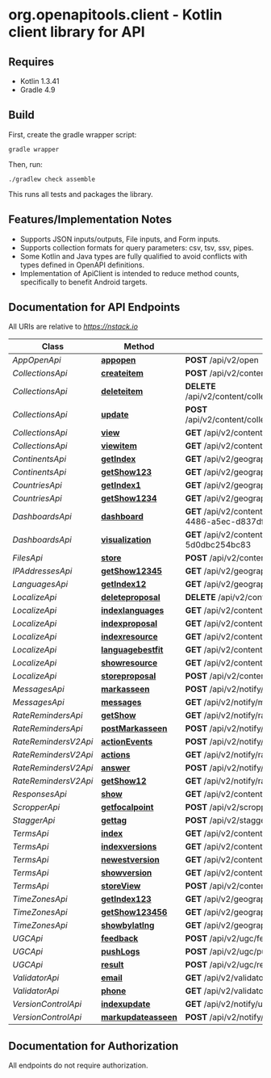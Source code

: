 # org.openapitools.client - Kotlin client library for API

## Requires

* Kotlin 1.3.41
* Gradle 4.9

## Build

First, create the gradle wrapper script:

```
gradle wrapper
```

Then, run:

```
./gradlew check assemble
```

This runs all tests and packages the library.

## Features/Implementation Notes

* Supports JSON inputs/outputs, File inputs, and Form inputs.
* Supports collection formats for query parameters: csv, tsv, ssv, pipes.
* Some Kotlin and Java types are fully qualified to avoid conflicts with types defined in OpenAPI definitions.
* Implementation of ApiClient is intended to reduce method counts, specifically to benefit Android targets.

<a name="documentation-for-api-endpoints"></a>
## Documentation for API Endpoints

All URIs are relative to *https://nstack.io*

Class | Method | HTTP request | Description
------------ | ------------- | ------------- | -------------
*AppOpenApi* | [**appopen**](docs/AppOpenApi.md#appopen) | **POST** /api/v2/open | Appopen
*CollectionsApi* | [**createitem**](docs/CollectionsApi.md#createitem) | **POST** /api/v2/content/collections/{collectionId}/items | Createitem
*CollectionsApi* | [**deleteitem**](docs/CollectionsApi.md#deleteitem) | **DELETE** /api/v2/content/collections/{collectionId/items/{itemId} | Deleteitem
*CollectionsApi* | [**update**](docs/CollectionsApi.md#update) | **POST** /api/v2/content/collections/{collectionId}/items/{itemId}/update | Update
*CollectionsApi* | [**view**](docs/CollectionsApi.md#view) | **GET** /api/v2/content/collections/{collectionId} | View
*CollectionsApi* | [**viewitem**](docs/CollectionsApi.md#viewitem) | **GET** /api/v2/content/collections/{collectionId}/items/{itemId} | Viewitem
*ContinentsApi* | [**getIndex**](docs/ContinentsApi.md#getindex) | **GET** /api/v2/geographic/continents | GetIndex
*ContinentsApi* | [**getShow123**](docs/ContinentsApi.md#getshow123) | **GET** /api/v2/geographic/continents/1 | GetShow123
*CountriesApi* | [**getIndex1**](docs/CountriesApi.md#getindex1) | **GET** /api/v2/geographic/countries | GetIndex1
*CountriesApi* | [**getShow1234**](docs/CountriesApi.md#getshow1234) | **GET** /api/v2/geographic/countries/4 | GetShow1234
*DashboardsApi* | [**dashboard**](docs/DashboardsApi.md#dashboard) | **GET** /api/v2/content/dashboards/DAS-ad21e084-ae03-4486-a5ec-d837dfc56fd2 | Dashboard
*DashboardsApi* | [**visualization**](docs/DashboardsApi.md#visualization) | **GET** /api/v2/content/dashboards/visualizations/visualization-5d0dbc254bc83 | Visualization
*FilesApi* | [**store**](docs/FilesApi.md#store) | **POST** /api/v2/content/files | Store
*IPAddressesApi* | [**getShow12345**](docs/IPAddressesApi.md#getshow12345) | **GET** /api/v2/geographic/ip-address | GetShow12345
*LanguagesApi* | [**getIndex12**](docs/LanguagesApi.md#getindex12) | **GET** /api/v2/geographic/languages | GetIndex12
*LocalizeApi* | [**deleteproposal**](docs/LocalizeApi.md#deleteproposal) | **DELETE** /api/v2/content/localize/proposals/9 | Deleteproposal
*LocalizeApi* | [**indexlanguages**](docs/LocalizeApi.md#indexlanguages) | **GET** /api/v2/content/localize/mobile/languages | Indexlanguages
*LocalizeApi* | [**indexproposal**](docs/LocalizeApi.md#indexproposal) | **GET** /api/v2/content/localize/proposals | Indexproposal
*LocalizeApi* | [**indexresource**](docs/LocalizeApi.md#indexresource) | **GET** /api/v2/content/localize/resources/platforms/mobile | Indexresource
*LocalizeApi* | [**languagebestfit**](docs/LocalizeApi.md#languagebestfit) | **GET** /api/v2/content/localize/mobile/languages/best_fit | Languagebestfit
*LocalizeApi* | [**showresource**](docs/LocalizeApi.md#showresource) | **GET** /api/v2/content/localize/resources/44 | Showresource
*LocalizeApi* | [**storeproposal**](docs/LocalizeApi.md#storeproposal) | **POST** /api/v2/content/localize/proposals | Storeproposal
*MessagesApi* | [**markasseen**](docs/MessagesApi.md#markasseen) | **POST** /api/v2/notify/messages/views | Markasseen
*MessagesApi* | [**messages**](docs/MessagesApi.md#messages) | **GET** /api/v2/notify/messages | Messages
*RateRemindersApi* | [**getShow**](docs/RateRemindersApi.md#getshow) | **GET** /api/v2/notify/rate_reminder | GetShow
*RateRemindersApi* | [**postMarkasseen**](docs/RateRemindersApi.md#postmarkasseen) | **POST** /api/v2/notify/rate_reminder/views | PostMarkasseen
*RateRemindersV2Api* | [**actionEvents**](docs/RateRemindersV2Api.md#actionevents) | **POST** /api/v2/notify/rate_reminder_v2/events | ActionEvents
*RateRemindersV2Api* | [**actions**](docs/RateRemindersV2Api.md#actions) | **GET** /api/v2/notify/rate_reminder_v2/actions | Actions
*RateRemindersV2Api* | [**answer**](docs/RateRemindersV2Api.md#answer) | **POST** /api/v2/notify/rate_reminder_v2/2/answers | Answer
*RateRemindersV2Api* | [**getShow12**](docs/RateRemindersV2Api.md#getshow12) | **GET** /api/v2/notify/rate_reminder_v2 | GetShow12
*ResponsesApi* | [**show**](docs/ResponsesApi.md#show) | **GET** /api/v2/content/responses/15 | Show
*ScropperApi* | [**getfocalpoint**](docs/ScropperApi.md#getfocalpoint) | **POST** /api/v2/scropper | Getfocalpoint
*StaggerApi* | [**gettag**](docs/StaggerApi.md#gettag) | **POST** /api/v2/stagger | Gettag
*TermsApi* | [**index**](docs/TermsApi.md#index) | **GET** /api/v2/content/terms | Index
*TermsApi* | [**indexversions**](docs/TermsApi.md#indexversions) | **GET** /api/v2/content/terms/some-terms-1/versions | Indexversions
*TermsApi* | [**newestversion**](docs/TermsApi.md#newestversion) | **GET** /api/v2/content/terms/some-terms-1/versions/newest | Newestversion
*TermsApi* | [**showversion**](docs/TermsApi.md#showversion) | **GET** /api/v2/content/terms/versions/5 | Showversion
*TermsApi* | [**storeView**](docs/TermsApi.md#storeview) | **POST** /api/v2/content/terms/versions/views | StoreView
*TimeZonesApi* | [**getIndex123**](docs/TimeZonesApi.md#getindex123) | **GET** /api/v2/geographic/time_zones | GetIndex123
*TimeZonesApi* | [**getShow123456**](docs/TimeZonesApi.md#getshow123456) | **GET** /api/v2/geographic/time_zones/1 | GetShow123456
*TimeZonesApi* | [**showbylatlng**](docs/TimeZonesApi.md#showbylatlng) | **GET** /api/v2/geographic/time_zones/by_lat_lng | Showbylatlng
*UGCApi* | [**feedback**](docs/UGCApi.md#feedback) | **POST** /api/v2/ugc/feedbacks | Feedback
*UGCApi* | [**pushLogs**](docs/UGCApi.md#pushlogs) | **POST** /api/v2/ugc/push-logs | PushLogs
*UGCApi* | [**result**](docs/UGCApi.md#result) | **POST** /api/v2/ugc/results | Result
*ValidatorApi* | [**email**](docs/ValidatorApi.md#email) | **GET** /api/v2/validator/email | Email
*ValidatorApi* | [**phone**](docs/ValidatorApi.md#phone) | **GET** /api/v2/validator/phone | Phone
*VersionControlApi* | [**indexupdate**](docs/VersionControlApi.md#indexupdate) | **GET** /api/v2/notify/updates | Indexupdate
*VersionControlApi* | [**markupdateasseen**](docs/VersionControlApi.md#markupdateasseen) | **POST** /api/v2/notify/updates/views | Markupdateasseen



<a name="documentation-for-authorization"></a>
## Documentation for Authorization

All endpoints do not require authorization.
